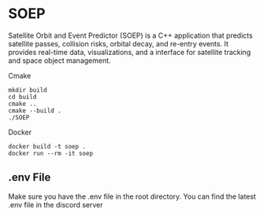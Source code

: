 # SOEP

Satellite Orbit and Event Predictor (SOEP) is a C++ application that predicts satellite passes, collision risks, orbital decay, and re-entry events. It provides real-time data, visualizations, and a interface for satellite tracking and space object management.

Cmake

```
mkdir build
cd build
cmake ..
cmake --build .
./SOEP
```

Docker

```
docker build -t soep .
docker run --rm -it soep
```

## .env File

Make sure you have the .env file in the root directory. You can find the latest .env file in the discord server
